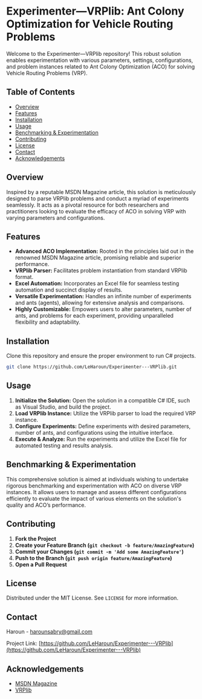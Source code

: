 # Experimenter—VRPlib: Ant Colony Optimization for Vehicle Routing Problems

Welcome to the Experimenter—VRPlib repository! This robust solution enables experimentation with various parameters, settings, configurations, and problem instances related to Ant Colony Optimization (ACO) for solving Vehicle Routing Problems (VRP).

## Table of Contents

- [Overview](#overview)
- [Features](#features)
- [Installation](#installation)
- [Usage](#usage)
- [Benchmarking & Experimentation](#benchmarking--experimentation)
- [Contributing](#contributing)
- [License](#license)
- [Contact](#contact)
- [Acknowledgements](#acknowledgements)

## Overview

Inspired by a reputable MSDN Magazine article, this solution is meticulously designed to parse VRPlib problems and conduct a myriad of experiments seamlessly. It acts as a pivotal resource for both researchers and practitioners looking to evaluate the efficacy of ACO in solving VRP with varying parameters and configurations.

## Features

- **Advanced ACO Implementation:** Rooted in the principles laid out in the renowned MSDN Magazine article, promising reliable and superior performance.
- **VRPlib Parser:** Facilitates problem instantiation from standard VRPlib format.
- **Excel Automation:** Incorporates an Excel file for seamless testing automation and succinct display of results.
- **Versatile Experimentation:** Handles an infinite number of experiments and ants (agents), allowing for extensive analysis and comparisons.
- **Highly Customizable:** Empowers users to alter parameters, number of ants, and problems for each experiment, providing unparalleled flexibility and adaptability.

## Installation

Clone this repository and ensure the proper environment to run C# projects.

```sh
git clone https://github.com/LeHaroun/Experimenter---VRPlib.git
```

## Usage

1. **Initialize the Solution:** Open the solution in a compatible C# IDE, such as Visual Studio, and build the project.
2. **Load VRPlib Instance:** Utilize the VRPlib parser to load the required VRP instance.
3. **Configure Experiments:** Define experiments with desired parameters, number of ants, and configurations using the intuitive interface.
4. **Execute & Analyze:** Run the experiments and utilize the Excel file for automated testing and results analysis.

## Benchmarking & Experimentation

This comprehensive solution is aimed at individuals wishing to undertake rigorous benchmarking and experimentation with ACO on diverse VRP instances. It allows users to manage and assess different configurations efficiently to evaluate the impact of various elements on the solution's quality and ACO’s performance.

## Contributing

1. **Fork the Project**
2. **Create your Feature Branch (`git checkout -b feature/AmazingFeature`)**
3. **Commit your Changes (`git commit -m 'Add some AmazingFeature'`)**
4. **Push to the Branch (`git push origin feature/AmazingFeature`)**
5. **Open a Pull Request**

## License

Distributed under the MIT License. See `LICENSE` for more information.

## Contact

Haroun - harounsabry@gmail.com

Project Link: [https://github.com/LeHaroun/Experimenter---VRPlib](https://github.com/LeHaroun/Experimenter---VRPlib)

## Acknowledgements

- [MSDN Magazine](https://msdn.microsoft.com/en-us/magazine/)
- [VRPlib](http://vrplib.zib.de/)

